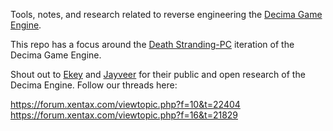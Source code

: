 Tools, notes, and research related to reverse engineering the [Decima Game Engine](https://en.wikipedia.org/wiki/Decima_(game_engine)).

This repo has a focus around the [Death Stranding-PC](https://store.steampowered.com/app/1190460/DEATH_STRANDING/) iteration of the Decima Game Engine.

Shout out to [Ekey](https://forum.xentax.com/memberlist.php?mode=viewprofile&u=23853&sid=d4bfbbc2a0fd7ee50f4192e2d2b691a1) and [Jayveer](https://github.com/Jayveer/Decima-Explorer) for their public and open research of the Decima Engine. Follow our  threads here:

https://forum.xentax.com/viewtopic.php?f=10&t=22404
https://forum.xentax.com/viewtopic.php?f=16&t=21829